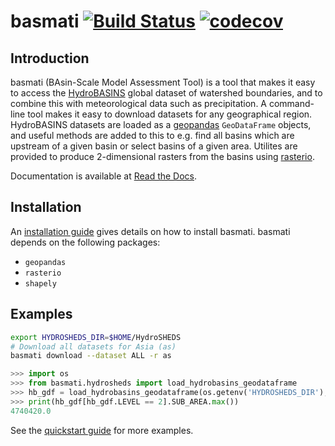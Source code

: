 basmati [![Build Status](https://travis-ci.org/markmuetz/basmati.svg?branch=master)](https://travis-ci.org/markmuetz/basmati) [![codecov](https://codecov.io/gh/markmuetz/basmati/branch/master/graph/badge.svg)](https://codecov.io/gh/markmuetz/basmati) 
=======

Introduction
------------

basmati (BAsin-Scale Model Assessment Tool) is a tool that makes it easy to access the [HydroBASINS](https://www.hydrosheds.org/page/hydrobasins) global dataset of watershed boundaries, and to combine this with meteorological data such as precipitation. A command-line tool makes it easy to download datasets for any geographical region. HydroBASINS datasets are loaded as a [geopandas](http://geopandas.org/) `GeoDataFrame` objects, and useful methods are added to this to e.g. find all basins which are upstream of a given basin or select basins of a given area. Utilites are provided to produce 2-dimensional rasters from the basins using [rasterio](https://rasterio.readthedocs.io/en/stable/).

Documentation is available at [Read the Docs](http://basmati.readthedocs.io/en/latest/).

Installation
------------

An [installation guide](https://basmati.readthedocs.io/en/latest/installation.html) gives details on how to install basmati. basmati depends on the following packages:

- `geopandas`
- `rasterio`
- `shapely`

Examples
--------

```bash
export HYDROSHEDS_DIR=$HOME/HydroSHEDS
# Download all datasets for Asia (as)
basmati download --dataset ALL -r as
```

```python
>>> import os
>>> from basmati.hydrosheds import load_hydrobasins_geodataframe
>>> hb_gdf = load_hydrobasins_geodataframe(os.getenv('HYDROSHEDS_DIR'), 'as', [1, 2, 3])  # load levels 1-3
>>> print(hb_gdf[hb_gdf.LEVEL == 2].SUB_AREA.max())
4740420.0
```

See the [quickstart guide](https://basmati.readthedocs.io/en/latest/quickstart.html) for more examples.
